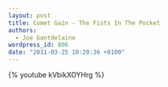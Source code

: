 ```yaml
---
layout: post
title: Comet Gain - The Fists In The Pocket
authors:
  - Joe Gantdelaine
wordpress_id: 806
date: "2011-03-25 10:20:36 +0100"
---
```


{% youtube kVbikXOYHrg %}
